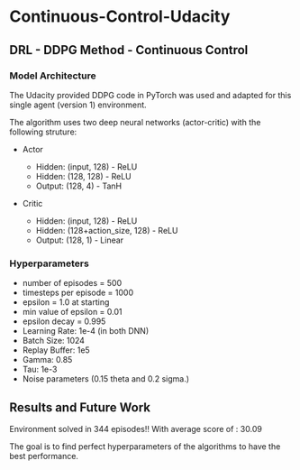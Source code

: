 # Continuous-Control-Udacity

## DRL - DDPG Method - Continuous Control

### Model Architecture
The Udacity provided DDPG code in PyTorch was used and adapted for this single agent (version 1) environment.

The algorithm uses two deep neural networks (actor-critic) with the following struture:
- Actor    
    - Hidden: (input, 128)  - ReLU
    - Hidden: (128, 128)    - ReLU
    - Output: (128, 4)      - TanH

- Critic
    - Hidden: (input, 128)              - ReLU
    - Hidden: (128+action_size, 128)    - ReLU
    - Output: (128, 1)                  - Linear


### Hyperparameters
- number of episodes = 500
- timesteps per episode = 1000
- epsilon = 1.0 at starting
- min value of epsilon = 0.01
- epsilon decay = 0.995
- Learning Rate: 1e-4 (in both DNN)
- Batch Size: 1024
- Replay Buffer: 1e5
- Gamma: 0.85
- Tau: 1e-3
- Noise parameters (0.15 theta and 0.2 sigma.)


## Results and Future Work
Environment solved in 344 episodes!! 
With average score of : 30.09







The goal is to find perfect hyperparameters of the algorithms to have the best performance.
